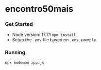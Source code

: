 # encontro50mais

### Get Started
- Node version: 17.7.1
`npm install`
- Setup the `.env` file based on `.env.exemple`

### Running
`npx nodemon app.js`
